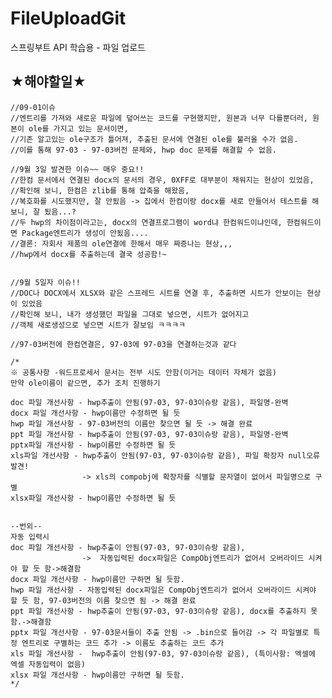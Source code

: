 # FileUploadGit
스프링부트 API 학습용 - 파일 업로드



## ★해야할일★


    //09-01이슈
    //엔트리를 가져와 새로운 파일에 덮어쓰는 코드를 구현했지만, 원본과 너무 다를뿐더러, 원본이 ole를 가지고 있는 문서이면,
    //기존 알고있는 ole구조가 틀어져, 추출된 문서에 연결된 ole를 불러올 수가 없음. 
    //이를 통해 97-03 - 97-03버전 문제와, hwp doc 문제를 해결할 수 없음.

    //9월 3일 발견한 이슈~~ 매우 중요!!
    //한컴 문서에서 연결된 docx의 문서의 경우, 0XFF로 대부분이 채워지는 현상이 있었음,
    //확인해 보니, 한컴은 zlib를 통해 압축을 해왔음,
    //복호화를 시도했지만, 잘 안됬음 -> 집에서 한컴이랑 docx를 새로 만들어서 테스트를 해보니, 잘 됬음...?
    //두 hwp의 차이점이라고는, docx의 연결프로그램이 word냐 한컴워드이냐인데, 한컴워드이면 Package엔트리가 생성이 안됬음....
    //결론: 자회사 제품의 ole연결에 한해서 매우 짜증나는 현상,,,
    //hwp에서 docx를 추출하는데 결국 성공함!~


    //9월 5일자 이슈!!
    //DOC나 DOCX에서 XLSX와 같은 스프레드 시트를 연결 후, 추출하면 시트가 안보이는 현상이 있었음
    //확인해 보니, 내가 생성했던 파일을 그대로 넣으면, 시트가 없어지고
    //객체 새로생성으로 넣으면 시트가 잘보임 ㅋㅋㅋㅋ

    //97-03버전에 한컴연결은, 97-03에 97-03을 연결하는것과 같다

    /*
    ※ 공통사항 -워드프로세서 문서는 전부 시도 안함(이거는 데이터 자체가 없음)
    만약 ole이름이 같으면, 추가 조치 진행하기

    doc 파일 개선사항 - hwp추출이 안됨(97-03, 97-03이슈랑 같음), 파일명-완벽
    docx 파일 개선사항 - hwp이름만 수정하면 될 듯
    hwp 파일 개선사항 - 97-03버전의 이름만 찾으면 될 듯 -> 해결 완료
    ppt 파일 개선사항 - hwp추출이 안됨(97-03, 97-03이슈랑 같음), 파일명-완벽
    pptx파일 개선사항 - hwp이름만 수정하면 될 듯
    xls파일 개선사항 - hwp추출이 안됨(97-03, 97-03이슈랑 같음), 파일 확장자 null오류 발견!
                    -> xls의 compobj에 확장자를 식별할 문자열이 없어서 파일명으로 구별
    xlsx파일 개선사항 - hwp이름만 수정하면 될 듯


    --번외--
    자동 입력시
    doc 파일 개선사항 - hwp추출이 안됨(97-03, 97-03이슈랑 같음),
                    ->  자동입력된 docx파일은 CompObj엔트리가 없어서 오버라이드 시켜야 할 듯 함->해결함
    docx 파일 개선사항 - hwp이름만 구하면 될 듯함.
    hwp 파일 개선사항 - 자동입력된 docx파일은 CompObj엔트리가 없어서 오버라이드 시켜야 할 듯 함, 97-03버전의 이름 찾으면 됨 -> 해결 완료
    ppt 파일 개선사항 - hwp추출이 안됨(97-03, 97-03이슈랑 같음), docx를 추출하지 못함.->해결함
    pptx 파일 개선사항 - 97-03문서들이 추출 안됨 -> .bin으로 들어감 -> 각 파일별로 특정 엔트리로 구별하는 코드 추가 -> 이름도 추출하는 코드 추가
    xls 파일 개선사항 -  hwp추출이 안됨(97-03, 97-03이슈랑 같음), (특이사항: 엑셀에 엑셀 자동입력이 없음)
    xlsx 파일 개선사항 - hwp이름만 구하면 될 듯함.
    */